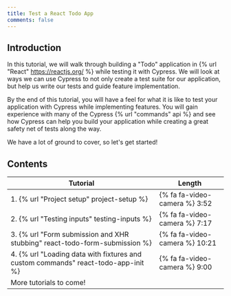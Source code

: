 ```yaml
---
title: Test a React Todo App
comments: false
---
```


## Introduction

In this tutorial, we will walk through building a "Todo" application in {% url "React" https://reactjs.org/ %} while testing it with Cypress. We will look at ways we can use Cypress to not only create a test suite for our application, but help us write our tests and guide feature implementation.

By the end of this tutorial, you will have a feel for what it is like to test your application with Cypress while implementing features. You will gain experience with many of the Cypress {% url "commands" api %} and see how Cypress can help you build your application while creating a great safety net of tests along the way.

We have a lot of ground to cover, so let's get started!

## Contents

| Tutorial | Length|
| -- | -- |
| 1. {% url "Project setup" project-setup %} | {% fa fa-video-camera %} 3:52 |
| 2. {% url "Testing inputs" testing-inputs %} | {% fa fa-video-camera %} 7:17 |
| 3. {% url "Form submission and XHR stubbing" react-todo-form-submission %} | {% fa fa-video-camera %} 10:21 |
| 4. {% url "Loading data with fixtures and custom commands" react-todo-app-init %} | {% fa fa-video-camera %} 9:00 |
| More tutorials to come! | &nbsp; |
